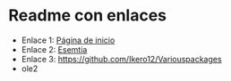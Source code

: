 # Readme con enlaces

+ Enlace 1: [Página de inicio](https://www.google.com)
+ Enlace 2: [Esemtia](https://danielcastelao.esemtia.net)
+ Enlace 3: <https://github.com/Ikero12/Variouspackages>
+ ole2




